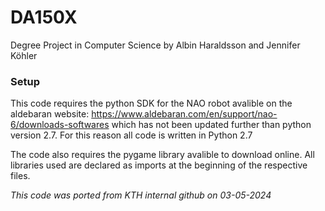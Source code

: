# DA150X
Degree Project in Computer Science by Albin Haraldsson and Jennifer Köhler

### Setup
This code requires the python SDK for the NAO robot avalible on the aldebaran website: https://www.aldebaran.com/en/support/nao-6/downloads-softwares which has not been updated further than python version 2.7. For this reason all code is written in Python 2.7

The code also requires the pygame library avalible to download online. All libraries used are declared as imports at the beginning of the respective files.

*This code was ported from KTH internal github on 03-05-2024*
